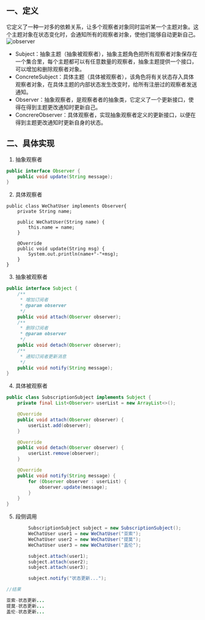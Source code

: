 ## 一、定义

它定义了一种一对多的依赖关系，让多个观察者对象同时监听某一个主题对象。这个主题对象在状态变化时，会通知所有的观察者对象，使他们能够自动更新自己。
![observer](.\..\article_res\design_pattern\observer.png)

* Subject：抽象主题（抽象被观察者），抽象主题角色把所有观察者对象保存在一个集合里，每个主题都可以有任意数量的观察者，抽象主题提供一个接口，可以增加和删除观察者对象。
* ConcreteSubject：具体主题（具体被观察者），该角色将有关状态存入具体观察者对象，在具体主题的内部状态发生改变时，给所有注册过的观察者发送通知。
* Observer：抽象观察者，是观察者者的抽象类，它定义了一个更新接口，使得在得到主题更改通知时更新自己。
* ConcrereObserver：具体观察者，实现抽象观察者定义的更新接口，以便在得到主题更改通知时更新自身的状态。

## 二、具体实现

1. 抽象观察者

```java
public interface Observer {
    public void update(String message);
}
```

2. 具体观察者

```
public class WeChatUser implements Observer{
    private String name;

    public WeChatUser(String name) {
        this.name = name;
    }

    @Override
    public void update(String msg) {
        System.out.println(name+"-"+msg);
    }
}
```

3. 抽象被观察者

```java
public interface Subject {
    /**
     * 增加订阅者
     * @param observer
     */
    public void attach(Observer observer);
    /**
     * 删除订阅者
     * @param observer
     */
    public void detach(Observer observer);
    /**
     * 通知订阅者更新消息
     */
    public void notify(String message);
}
```

4. 具体被观察者

```java
public class SubscriptionSubject implements Subject {
    private final List<Observer> userList = new ArrayList<>();

    @Override
    public void attach(Observer observer) {
        userList.add(observer);
    }

    @Override
    public void detach(Observer observer) {
        userList.remove(observer);
    }

    @Override
    public void notify(String message) {
        for (Observer observer : userList) {
            observer.update(message);
        }
    }
}
```

5. 段侧调用

```java
		SubscriptionSubject subject = new SubscriptionSubject();
        WeChatUser user1 = new WeChatUser("亚索");
        WeChatUser user2 = new WeChatUser("提莫");
        WeChatUser user3 = new WeChatUser("盖伦");

        subject.attach(user1);
        subject.attach(user2);
        subject.attach(user3);

        subject.notify("状态更新...");

//结果

亚索-状态更新...
提莫-状态更新...
盖伦-状态更新...
```

